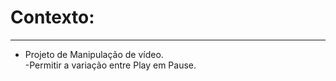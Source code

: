 # Contexto:
------------
- Projeto de Manipulação de vídeo.  
    -Permitir a variação entre Play em Pause.